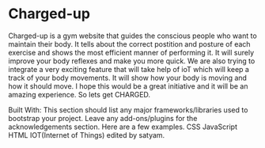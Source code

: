 # Charged-up
Charged-up is a gym website that guides the conscious people who want to maintain their body.
It tells about the correct  postition and posture of each exercise and shows the most efficient manner of performing it.
It will surely improve your body reflexes and make you more quick.
We are also trying to integrate a very exciting feature that will take help of ioT which will keep a track of your body movements.
It will show how your body is moving and how it should move.
I hope this would be a great initiative and it will be an amazing experience.
So lets get CHARGED.

Built With:
This section should list any major frameworks/libraries used to bootstrap your project. Leave any add-ons/plugins for the acknowledgements section. Here are a few examples.
CSS
JavaScript
HTML
IOT(Internet of Things)
edited by satyam.
